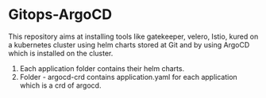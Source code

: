 # Gitops-ArgoCD

This repository aims at installing tools like gatekeeper, velero, Istio, kured on a kubernetes cluster using helm charts stored at Git and by using ArgoCD which is installed on the cluster. 

1. Each application folder contains their helm charts. 
2. Folder - argocd-crd contains application.yaml for each application which is a crd of argocd.